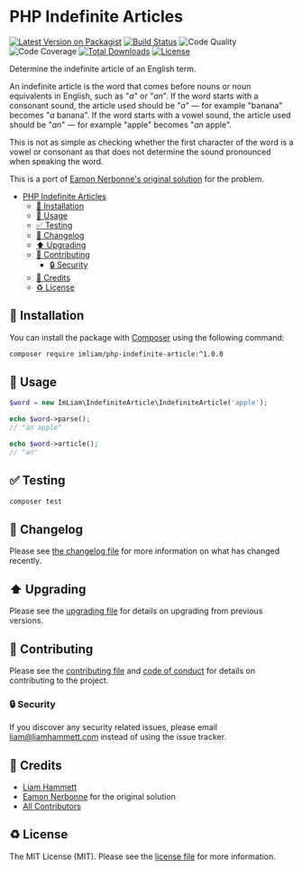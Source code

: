# PHP Indefinite Articles

[![Latest Version on Packagist](https://img.shields.io/packagist/v/imliam/php-indefinite-article.svg)](https://packagist.org/packages/imliam/php-indefinite-article)
[![Build Status](https://img.shields.io/travis/imliam/php-indefinite-article.svg)](https://travis-ci.org/imliam/php-indefinite-article)
![Code Quality](https://img.shields.io/scrutinizer/g/imliam/php-indefinite-article.svg)
![Code Coverage](https://img.shields.io/scrutinizer/coverage/g/imliam/php-indefinite-article.svg)
[![Total Downloads](https://img.shields.io/packagist/dt/imliam/php-indefinite-article.svg)](https://packagist.org/packages/imliam/php-indefinite-article)
[![License](https://img.shields.io/github/license/imliam/php-indefinite-article.svg)](LICENSE.md)

Determine the indefinite article of an English term.

An indefinite article is the word that comes before nouns or noun equivalents in English, such as "_a_" or "_an_". If the word starts with a consonant sound, the article used should be "_a_" — for example "banana" becomes "_a_ banana". If the word starts with a vowel sound, the article used should be "_an_" — for example "apple" becomes "_an_ apple".

This is not as simple as checking whether the first character of the word is a vowel or consonant as that does not determine the sound pronounced when speaking the word.

This is a port of [Eamon Nerbonne's original solution](https://github.com/EamonNerbonne/a-vs-an) for the problem.

<!-- TOC -->

- [PHP Indefinite Articles](#php-indefinite-articles)
    - [💾 Installation](#💾-installation)
    - [📝 Usage](#📝-usage)
    - [✅ Testing](#✅-testing)
    - [🔖 Changelog](#🔖-changelog)
    - [⬆️ Upgrading](#⬆️-upgrading)
    - [🎉 Contributing](#🎉-contributing)
        - [🔒 Security](#🔒-security)
    - [👷 Credits](#👷-credits)
    - [♻️ License](#♻️-license)

<!-- /TOC -->

## 💾 Installation

You can install the package with [Composer](https://getcomposer.org/) using the following command:

```bash
composer require imliam/php-indefinite-article:^1.0.0
```

## 📝 Usage

``` php
$word = new ImLiam\IndefiniteArticle\IndefiniteArticle('apple');

echo $word->parse();
// "an apple"

echo $word->article();
// "an"
```

## ✅ Testing

``` bash
composer test
```

## 🔖 Changelog

Please see [the changelog file](CHANGELOG.md) for more information on what has changed recently.

## ⬆️ Upgrading

Please see the [upgrading file](UPGRADING.md) for details on upgrading from previous versions.

## 🎉 Contributing

Please see the [contributing file](CONTRIBUTING.md) and [code of conduct](CODE_OF_CONDUCT.md) for details on contributing to the project.

### 🔒 Security

If you discover any security related issues, please email liam@liamhammett.com instead of using the issue tracker.

## 👷 Credits

- [Liam Hammett](https://github.com/imliam)
- [Eamon Nerbonne](https://github.com/EamonNerbonne/a-vs-an) for the original solution
- [All Contributors](../../contributors)

## ♻️ License

The MIT License (MIT). Please see the [license file](LICENSE.md) for more information.

